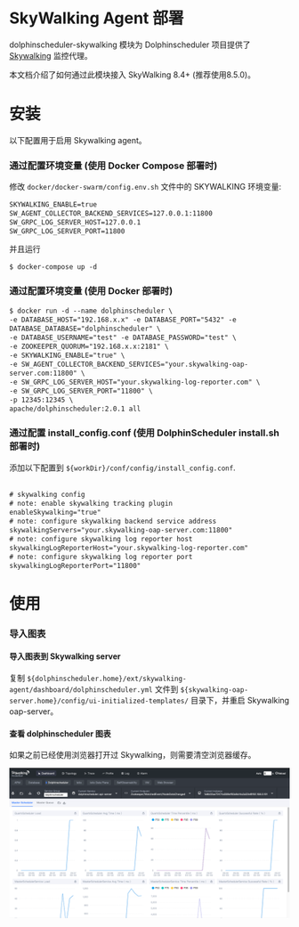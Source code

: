 SkyWalking Agent 部署
=============================

dolphinscheduler-skywalking 模块为 Dolphinscheduler 项目提供了 [Skywalking](https://skywalking.apache.org/) 监控代理。

本文档介绍了如何通过此模块接入 SkyWalking 8.4+ (推荐使用8.5.0)。

# 安装

以下配置用于启用 Skywalking agent。

### 通过配置环境变量 (使用 Docker Compose 部署时)

修改 `docker/docker-swarm/config.env.sh` 文件中的 SKYWALKING 环境变量:

```
SKYWALKING_ENABLE=true
SW_AGENT_COLLECTOR_BACKEND_SERVICES=127.0.0.1:11800
SW_GRPC_LOG_SERVER_HOST=127.0.0.1
SW_GRPC_LOG_SERVER_PORT=11800
```

并且运行

```shell
$ docker-compose up -d
```

### 通过配置环境变量 (使用 Docker 部署时)

```shell
$ docker run -d --name dolphinscheduler \
-e DATABASE_HOST="192.168.x.x" -e DATABASE_PORT="5432" -e DATABASE_DATABASE="dolphinscheduler" \
-e DATABASE_USERNAME="test" -e DATABASE_PASSWORD="test" \
-e ZOOKEEPER_QUORUM="192.168.x.x:2181" \
-e SKYWALKING_ENABLE="true" \
-e SW_AGENT_COLLECTOR_BACKEND_SERVICES="your.skywalking-oap-server.com:11800" \
-e SW_GRPC_LOG_SERVER_HOST="your.skywalking-log-reporter.com" \
-e SW_GRPC_LOG_SERVER_PORT="11800" \
-p 12345:12345 \
apache/dolphinscheduler:2.0.1 all
```

### 通过配置 install_config.conf (使用 DolphinScheduler install.sh 部署时)

添加以下配置到 `${workDir}/conf/config/install_config.conf`.

```properties

# skywalking config
# note: enable skywalking tracking plugin
enableSkywalking="true"
# note: configure skywalking backend service address
skywalkingServers="your.skywalking-oap-server.com:11800"
# note: configure skywalking log reporter host
skywalkingLogReporterHost="your.skywalking-log-reporter.com"
# note: configure skywalking log reporter port
skywalkingLogReporterPort="11800"

```

# 使用

### 导入图表

#### 导入图表到 Skywalking server

复制 `${dolphinscheduler.home}/ext/skywalking-agent/dashboard/dolphinscheduler.yml` 文件到 `${skywalking-oap-server.home}/config/ui-initialized-templates/` 目录下，并重启 Skywalking oap-server。

#### 查看 dolphinscheduler 图表

如果之前已经使用浏览器打开过 Skywalking，则需要清空浏览器缓存。

![img1](/img/skywalking/import-dashboard-1.jpg)
